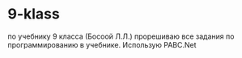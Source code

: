 # 9-klass
по учебнику 9 класса (Босоой Л.Л.)
прорешиваю все задания по программированию в учебнике. Использую PABC.Net
